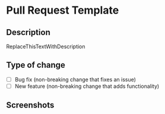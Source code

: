 # Pull Request Template

## Description

ReplaceThisTextWithDescription

## Type of change

- [ ] Bug fix (non-breaking change that fixes an issue)
- [ ] New feature (non-breaking change that adds functionality)

## Screenshots

